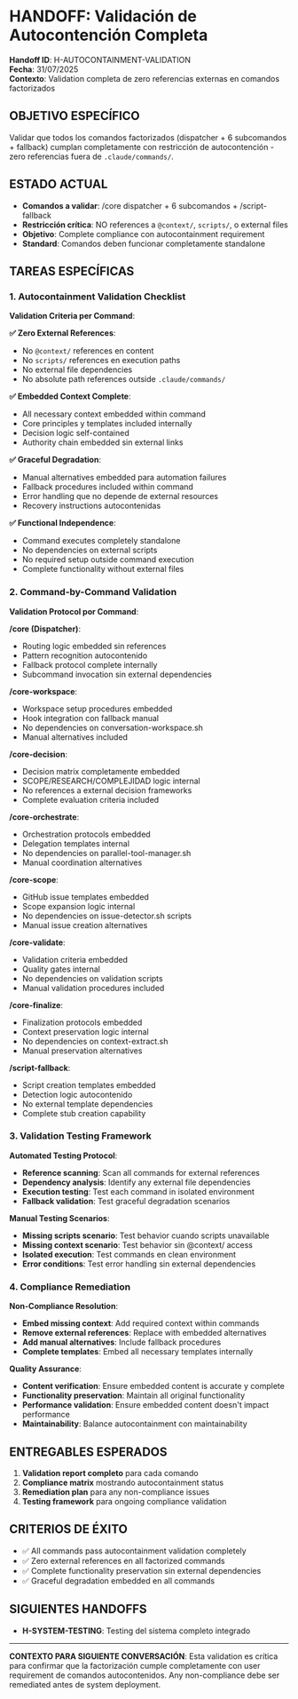 # HANDOFF: Validación de Autocontención Completa

**Handoff ID**: H-AUTOCONTAINMENT-VALIDATION  
**Fecha**: 31/07/2025  
**Contexto**: Validation completa de zero referencias externas en comandos factorizados

## OBJETIVO ESPECÍFICO

Validar que todos los comandos factorizados (dispatcher + 6 subcomandos + fallback) cumplan completamente con restricción de autocontención - zero referencias fuera de `.claude/commands/`.

## ESTADO ACTUAL

- **Comandos a validar**: /core dispatcher + 6 subcomandos + /script-fallback
- **Restricción crítica**: NO references a `@context/`, `scripts/`, o external files
- **Objetivo**: Complete compliance con autocontainment requirement
- **Standard**: Comandos deben funcionar completamente standalone

## TAREAS ESPECÍFICAS

### 1. Autocontainment Validation Checklist

**Validation Criteria per Command**:

**✅ Zero External References**:
- No `@context/` references en content
- No `scripts/` references en execution paths
- No external file dependencies
- No absolute path references outside `.claude/commands/`

**✅ Embedded Context Complete**:
- All necessary context embedded within command
- Core principles y templates included internally
- Decision logic self-contained
- Authority chain embedded sin external links

**✅ Graceful Degradation**:
- Manual alternatives embedded para automation failures
- Fallback procedures included within command
- Error handling que no depende de external resources
- Recovery instructions autocontenidas

**✅ Functional Independence**:
- Command executes completely standalone
- No dependencies on external scripts
- No required setup outside command execution
- Complete functionality without external files

### 2. Command-by-Command Validation

**Validation Protocol por Command**:

**/core (Dispatcher)**:
- Routing logic embedded sin references
- Pattern recognition autocontenido
- Fallback protocol complete internally
- Subcommand invocation sin external dependencies

**/core-workspace**:
- Workspace setup procedures embedded
- Hook integration con fallback manual
- No dependencies on conversation-workspace.sh
- Manual alternatives included

**/core-decision**:
- Decision matrix completamente embedded
- SCOPE/RESEARCH/COMPLEJIDAD logic internal
- No references a external decision frameworks
- Complete evaluation criteria included

**/core-orchestrate**:
- Orchestration protocols embedded
- Delegation templates internal
- No dependencies on parallel-tool-manager.sh
- Manual coordination alternatives

**/core-scope**:
- GitHub issue templates embedded
- Scope expansion logic internal
- No dependencies on issue-detector.sh scripts
- Manual issue creation alternatives

**/core-validate**:
- Validation criteria embedded
- Quality gates internal
- No dependencies on validation scripts
- Manual validation procedures included

**/core-finalize**:
- Finalization protocols embedded
- Context preservation logic internal
- No dependencies on context-extract.sh
- Manual preservation alternatives

**/script-fallback**:
- Script creation templates embedded
- Detection logic autocontenido
- No external template dependencies
- Complete stub creation capability

### 3. Validation Testing Framework

**Automated Testing Protocol**:
- **Reference scanning**: Scan all commands for external references
- **Dependency analysis**: Identify any external file dependencies
- **Execution testing**: Test each command in isolated environment
- **Fallback validation**: Test graceful degradation scenarios

**Manual Testing Scenarios**:
- **Missing scripts scenario**: Test behavior cuando scripts unavailable
- **Missing context scenario**: Test behavior sin @context/ access
- **Isolated execution**: Test commands en clean environment
- **Error conditions**: Test error handling sin external dependencies

### 4. Compliance Remediation

**Non-Compliance Resolution**:
- **Embed missing context**: Add required context within commands
- **Remove external references**: Replace with embedded alternatives
- **Add manual alternatives**: Include fallback procedures
- **Complete templates**: Embed all necessary templates internally

**Quality Assurance**:
- **Content verification**: Ensure embedded content is accurate y complete
- **Functionality preservation**: Maintain all original functionality
- **Performance validation**: Ensure embedded content doesn't impact performance
- **Maintainability**: Balance autocontainment con maintainability

## ENTREGABLES ESPERADOS

1. **Validation report completo** para cada comando
2. **Compliance matrix** mostrando autocontainment status
3. **Remediation plan** para any non-compliance issues
4. **Testing framework** para ongoing compliance validation

## CRITERIOS DE ÉXITO

- ✅ All commands pass autocontainment validation completely
- ✅ Zero external references en all factorized commands
- ✅ Complete functionality preservation sin external dependencies
- ✅ Graceful degradation embedded en all commands

## SIGUIENTES HANDOFFS

- **H-SYSTEM-TESTING**: Testing del sistema completo integrado

---

**CONTEXTO PARA SIGUIENTE CONVERSACIÓN**: Esta validation es crítica para confirmar que la factorización cumple completamente con user requirement de comandos autocontenidos. Any non-compliance debe ser remediated antes de system deployment.